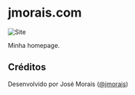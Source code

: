 jmorais.com 
========

![Site](https://cloud.githubusercontent.com/assets/556684/12870597/f58bf3a4-cd22-11e5-886a-62f37cbe2c08.png)

Minha homepage.

Créditos
-------

Desenvolvido por José Morais ([@jmorais](https://github.com/jmorais))
